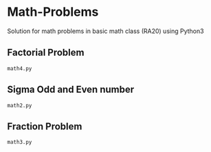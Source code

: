 # Math-Problems
Solution for math problems in basic math class (RA20) using Python3

## Factorial Problem
```shell
math4.py
```

## Sigma Odd and Even number
```shell
math2.py
```

## Fraction Problem
```shell
math3.py
```
